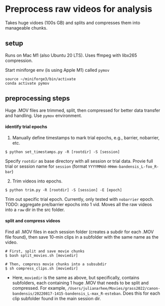 # Preprocess raw videos for analysis
Takes huge vidoes (100s GB) and splits and compresses them into manageable chunks. 

## setup
Runs on Mac M1 (also Ubuntu 20 LTS). Uses ffmpeg with libx265 compression. 

Start miniforge env (is using Apple M1) called `pymov`
```
source ~/miniforge3/bin/activate 
conda activate pymov
```

## preprocessing steps
Huge .MOV files are trimmed, split, then compressed for better data transfer and handling. Use `pymov` environment.

#### identify trial epochs
1. Manually define timestamps to mark trial epochs, e.g., barrier, nobarrier, etc. 
```
$ python set_timestamps.py -R [rootdir] -S [session]
``` 
Specify `rootdir` as base directory with all session or trial data. Provie full trial or session name for `session` (format `YYYYMMdd-HHmm-bandensis_L-foo_R-bar`)

2. Trim videos into epochs.
```
$ python trim.py -R [rootdir] -S [session] -E [epoch]
```
Trim out specific trial epoch. Currently, only tested with `nobarrier` epoch. TODO: aggregate pre/barrier epochs into 1 vid. Moves all the raw videos into a `raw` dir in the src folder.

#### split and compress videos
Find all .MOV files in each session folder (creates a subdir for each .MOV file found), then save 10-min clips in a subfolder with the same name as the video.
```
# First, split and save movie chunks
$ bash split_movies.sh [moviedir]

# Then, compress movie chunks into a subsubdir
$ sh compress_clips.sh [moviedir]
```
- Here, `moviedir` is the same as above, but specifically, contains <session> subfolders, each containing 1 huge .MOV that needs to be split and compressed. For example, `/Users/julianarhee/Movies/grass2022/canon-bandensis/20220817-1415-bandensis_L-max_R-esteban`. Does this for each clip subfolder found in the main session dir.





